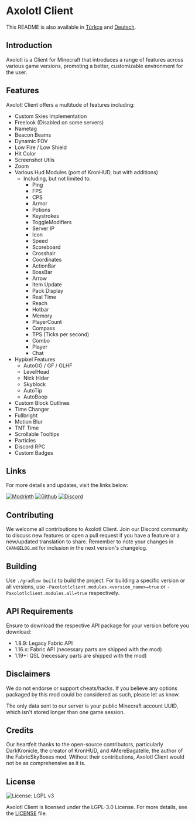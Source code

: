 # Axolotl Client

This README is also available in [Türkçe](https://github.com/AxolotlClient/AxolotlClient-mod/blob/multiversion/doc/README-tr.md) and [Deutsch](https://github.com/AxolotlClient/AxolotlClient-mod/blob/multiversion/doc/README-de.md).

## Introduction

Axolotl  is a Client for Minecraft that introduces a range of features across various game versions, promoting a better, customizable environment for the user. 

## Features


Axolotl Client offers a multitude of features including:

- Custom Skies Implementation
- Freelook (Disabled on some servers)
- Nametag
- Beacon Beams
- Dynamic FOV
- Low Fire / Low Shield
- Hit Color
- Screenshot Utils
- Zoom
- Various Hud Modules (port of KronHUD, but with additions)
    - Including, but not limited to:
        - Ping
        - FPS
        - CPS
        - Armor
        - Potions
        - Keystrokes
        - ToggleModifiers
        - Server IP
        - Icon
        - Speed
        - Scoreboard
        - Crosshair
        - Coordinates
        - ActionBar
        - BossBar
        - Arrow
        - Item Update
        - Pack Display
        - Real Time
        - Reach
        - Hotbar
        - Memory
        - PlayerCount
        - Compass
        - TPS (Ticks per second)
        - Combo
        - Player
        - Chat
- Hypixel Features
    - AutoGG / GF / GLHF
    - LevelHead
    - Nick Hider
    - Skyblock
    - AutoTip
    - AutoBoop
- Custom Block Outlines
- Time Changer
- Fullbright
- Motion Blur
- TNT Time
- Scrollable Tooltips
- Particles
- Discord RPC
- Custom Badges

## Links

For more details and updates, visit the links below:

[![Modrinth](https://camo.githubusercontent.com/cbc928a24d8bfc17acc4dd4600e6b651e47d8106e9969f53cf5def874df1c95f/68747470733a2f2f63646e2e6a7364656c6976722e6e65742f6e706d2f40696e746572677261762f646576696e732d62616467657340322f6173736574732f636f7a792f617661696c61626c652f6d6f6472696e74685f3634682e706e67)](https://modrinth.com/mod/axolotlclient)
[![Github](https://camo.githubusercontent.com/b2b212fcee6a4bd63c24ebcb88087fd64b23e1c4e76bff1ec2b1bc9b1b70ebbc/68747470733a2f2f63646e2e6a7364656c6976722e6e65742f6e706d2f40696e746572677261762f646576696e732d62616467657340322f6173736574732f636f7a792f617661696c61626c652f6769746875625f3634682e706e67)](https://github.com/AxolotlClient/AxolotlClient-mod/releases)
[![Discord](https://camo.githubusercontent.com/1170b09fbb3ad106a8297b881d54adae5ec106729986ee560d0babcff15560e4/68747470733a2f2f63646e2e6a7364656c6976722e6e65742f6e706d2f40696e746572677261762f646576696e732d62616467657340332f6173736574732f636f7a792f736f6369616c2f646973636f72642d706c7572616c5f3634682e706e67)](https://discord.gg/WyMjeX3vka)

## Contributing

We welcome all contributions to Axolotl Client. Join our Discord community to discuss new features or open a pull request if you have a feature or a new/updated translation to share. Remember to note your changes in `CHANGELOG.md` for inclusion in the next version's changelog.

## Building

Use `./gradlew build` to build the project. For building a specific version or all versions, use `-Paxolotlclient.modules.<version_name>=true` or `-Paxolotlclient.modules.all=true` respectively.

## API Requirements

Ensure to download the respective API package for your version before you download:

- 1.8.9: Legacy Fabric API
- 1.16.x: Fabric API (necessary parts are shipped with the mod)
- 1.19+: QSL (necessary parts are shipped with the mod)

## Disclaimers

We do not endorse or support cheats/hacks. If you believe any options packaged by this mod could be considered as such, please let us know.

The only data sent to our server is your public Minecraft account UUID, which isn't stored longer than one game session.

## Credits

Our heartfelt thanks to the open-source contributors, particularly DarkKronicle, the creator of KronHUD, and AMereBagatelle, the author of the FabricSkyBoxes mod. Without their contributions, Axolotl Client would not be as comprehensive as it is.

## License
![License: LGPL v3](https://img.shields.io/badge/License-LGPL%20v3-blue.svg)

Axolotl Client is licensed under the LGPL-3.0 License. For more details, see the [LICENSE](https://github.com/AxolotlClient/AxolotlClient-mod/blob/main/LICENSE) file. 
